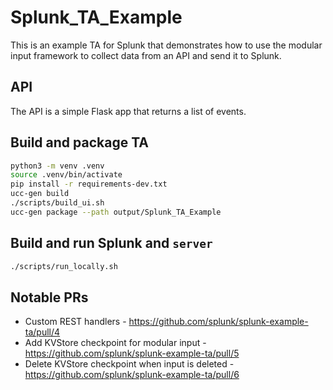 # Splunk_TA_Example

This is an example TA for Splunk that demonstrates how to use the modular input framework to collect data from an API and send it to Splunk.

## API

The API is a simple Flask app that returns a list of events.

## Build and package TA

```bash
python3 -m venv .venv
source .venv/bin/activate
pip install -r requirements-dev.txt
ucc-gen build
./scripts/build_ui.sh
ucc-gen package --path output/Splunk_TA_Example
```

## Build and run Splunk and `server`

```bash
./scripts/run_locally.sh
```

## Notable PRs

* Custom REST handlers - https://github.com/splunk/splunk-example-ta/pull/4
* Add KVStore checkpoint for modular input - https://github.com/splunk/splunk-example-ta/pull/5
* Delete KVStore checkpoint when input is deleted - https://github.com/splunk/splunk-example-ta/pull/6
